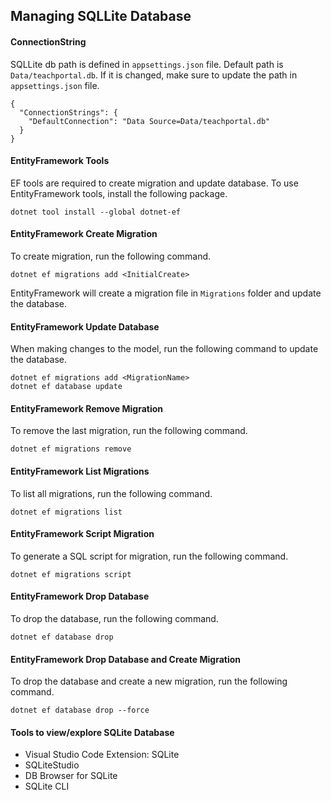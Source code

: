 ﻿## Managing SQLLite Database

#### ConnectionString
SQLLite db path is defined in `appsettings.json` file. Default path is `Data/teachportal.db`. If it is changed, make sure to update the path in `appsettings.json` file.

```
{
  "ConnectionStrings": {
    "DefaultConnection": "Data Source=Data/teachportal.db"
  }
}
```

#### EntityFramework Tools
EF tools are required to create migration and update database.
To use EntityFramework tools, install the following package.

    dotnet tool install --global dotnet-ef
    

#### EntityFramework Create Migration
To create migration, run the following command.

    dotnet ef migrations add <InitialCreate>

EntityFramework will create a migration file in `Migrations` folder and update the database.

#### EntityFramework Update Database
When making changes to the model, run the following command to update the database.

    dotnet ef migrations add <MigrationName>
    dotnet ef database update

#### EntityFramework Remove Migration
To remove the last migration, run the following command.

    dotnet ef migrations remove

#### EntityFramework List Migrations
To list all migrations, run the following command.

    dotnet ef migrations list

#### EntityFramework Script Migration
To generate a SQL script for migration, run the following command.

    dotnet ef migrations script

#### EntityFramework Drop Database
To drop the database, run the following command.

    dotnet ef database drop

#### EntityFramework Drop Database and Create Migration
To drop the database and create a new migration, run the following command.
    
    dotnet ef database drop --force

#### Tools to view/explore SQLite Database
- Visual Studio Code Extension: SQLite
- SQLiteStudio
- DB Browser for SQLite
- SQLite CLI